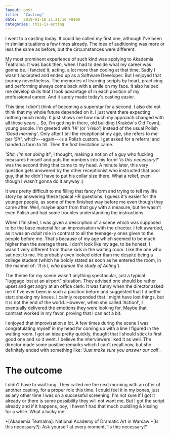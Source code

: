 ```yaml
---
layout: post
title:  "Casting"
date:   2019-01-10 21:21:16 +0100
categories: this-is-acting
---
```

I went to a casting today. It could be called my first one, although I've been in similar situations a few times already. The idea of auditioning was more or less the same as before, but the circumstances were different.

My most prominent experience of such kind was applying to Akademia Teatralna. It was back then, when I had to decide what my career was gonna be. I fancied it, acting, a lot more than coding at that time. Sadly I wasn't accepted and ended up as a Software Developer. But I enjoyed that journey nevertheless. The memories of learning scripts by heart, practicing and performing always come back with a smile on my face. It also helped me develop skills that I took advantage of in each position of my professional career. And it surely made today's casting easier.

This time I didn't think of becoming a superstar for a second. I also did not think that my whole future depended on it. I just went there expecting nothing much really. It just shows me how much my approach changed with all these years... So, I'm getting in there, old building (Kraków's Old Town), young people. I'm greeted with _'Hi'_ (or _'Hello'_) instead of the usual Polish _'Good morning'_. Only after I tell the receptionist my age, she refers to me per _'Sir'_, which---again---is a Polish custom. I get asked for a referral and handed a form to fill. Then the first hesitation came.

_'Shit, I'm not doing it!'_, I thought, making a notion of a guy who fucking measures himself and puts the numbers into his form! _'Is this necessary?'_ was the second thing that came to my head. A minute later, this very question gets answered by the other receptionist who instructed that poor guy, that he didn't have to put his collar size there. What a relief, even though I wasn't gonna do it anyway :)

It was pretty difficult to me filling that fancy form and trying to tell my life story by answering these typical HR questions. I guess it's easier for the younger people, as some of them finished way before me even though they came after. Well, maybe apart from that guy with a measure, but he wasn't even Polish and had some troubles understanding the instructions.

When I finished, I was given a description of a scene which was supposed to be the base material for an improvisation with the director. I felt awarded, as it was an _adult_ role in contrast to all the teenage-y ones given to the people before me. That's because of my age which seemed to be much higher than the average there. I don't look like my age, to be honest, I wasn't very different from those kids in the waiting room. Like the one who sat next to me. He probably even looked older than me despite being a college student (which he boldly stated as soon as he entered the room, in the manner of: _'It is I, who pursue the study of Acting'_).

The theme for my scene wasn't anything spectacular, just a typical "luggage lost at an airport" situation. They advised one should be rather upset and get angry at an office clerk. It was funny when the director asked me if I've ever been in such a position before and suggested that I'd better start shaking my knees. I calmly responded that I might have lost things, but it is not the end of the world. However, when she called 'Action!', I eventually delivered the emotions they were looking for. Maybe that contrast worked in my favor, proving that I can act a bit.

I enjoyed that improvisation a lot. A few times during the scene I was congratulating myself in my head for coming up with a line I figured in the waiting room. I got an idea pretty quickly, thought that I should stick to first good one and so it went. I believe the interviewers liked it as well. The director made some positive remarks which I can't recall now, but she definitely ended with something like: _'Just make sure you answer our call'_.


The outcome
===========

I didn't have to wait long. They called me the next morning with an offer of another casting, for a proper role this time. I could feel it in my bones, just as any other time I was on a successful screening. I'm not sure if I got it already or there is some possibility they will not want me. But I got the script already and if it happens, boy, I haven't had that much cuddling & kissing for a while. What a lucky me!


*[Akademia Teatralna]: National Academy of Dramatic Art in Warsaw
*[Is this necessary?]: Ask yourself at every moment, 'Is this necessary?'
